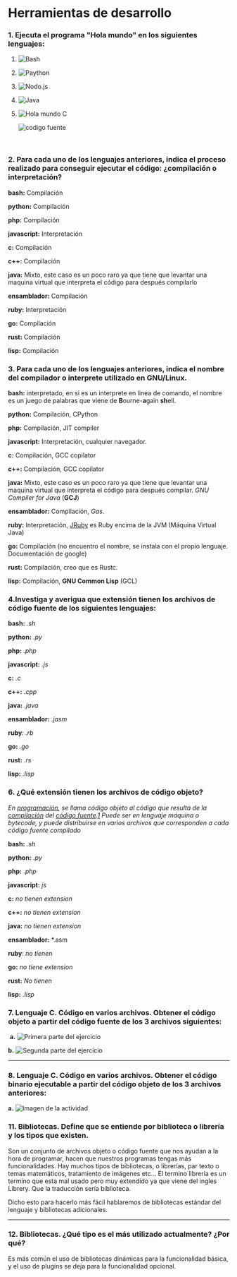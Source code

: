 # Herramientas de desarrollo

### 1. Ejecuta el programa "Hola mundo" en los siguientes lenguajes:

1. ![Bash](capturas/holamundo_bash.png)

2. ![Paython](capturas/holaMundi_Paython.png)

3. ![Nodo.js](capturas/holaMundo_Nodejs.png)

4. ![Java](capturas/hola_mundo_java.png)

5. ![Hola mundo C](capturas/codigo_holamundo_c.png)

   ![codigo fuente](capturas/hola_mundo_ejecucion.png)

​					

### 2. Para cada uno de los lenguajes anteriores, indica el proceso realizado  para conseguir ejecutar el código: ¿compilación o interpretación?

**bash:** Compilación

**python:** Compilación

**php:** Compilación

**javascript:** Interpretación

**c:** Compilación

**c++:** Compilación

**java:** Mixto, este caso es un poco raro ya que tiene que levantar una maquina virtual que interpreta el código para después compilarlo 

**ensamblador:** Compilación 

**ruby:** Interpretación

**go:** Compilación

**rust:** Compilación

**lisp:** Compilación

### 3. Para cada uno de los lenguajes anteriores, indica el nombre del compilador o interprete utilizado en GNU/Linux.

**bash:** interpretado, en si es un interprete en linea de comando, el nombre es un juego de palabras que viene de **B**ourne-**a**gain **sh**ell. 

**python:** Compilación, CPython 

**php:** Compilación, JIT compiler

**javascript:** Interpretación, cualquier navegador.

**c:** Compilación, GCC copilator

**c++:** Compilación, GCC copilator

**java:** Mixto, este caso es un poco raro ya que tiene que levantar una maquina virtual que interpreta el código para después compilar. *GNU Compiler for Java*  (**GCJ**)

**ensamblador:** Compilación,  *Gas*.

**ruby:** Interpretación, [JRuby](http://jruby.org) es Ruby encima de la JVM (Máquina Virtual Java)

**go:** Compilación (no encuentro el nombre, se instala con el propio lenguaje. Documentación de google)

**rust:** Compilación, creo que es Rustc.

**lisp:** Compilación, **GNU Common Lisp** (GCL)



### 4.Investiga y averigua que extensión tienen los archivos de código fuente de los siguientes lenguajes:

**bash:** *.sh*

**python:** *.py*

**php:** *.php*

**javascript:** *.js*

**c:** *.c*

**c++:** *.cpp*

**java:** *.java*

**ensamblador:** *.jasm*

**ruby**: *.rb*

**go:** *.go*

**rust:** *.rs*

**lisp:** *.lisp*

### 6. ¿Qué extensión tienen los archivos de código objeto?

*En [programación](https://es.wikipedia.org/wiki/Programación), se llama código objeto al código que resulta de la [compilación](https://es.wikipedia.org/wiki/Compilación) del [código fuente](https://es.wikipedia.org/wiki/Código_fuente).[1](https://es.wikipedia.org/wiki/Código_objeto#cite_note-1) Puede ser en lenguaje máquina o bytecode, y puede distribuirse en  varios archivos que corresponden a cada código fuente compilado*

 **bash:** *.sh*

**python:** *.py*

**php:** *.php*

**javascript:** *js*

**c:** *no tienen extension*

**c++:** *no tienen extension*

**java:** *no tienen extension*

**ensamblador:** *.asm 

**ruby**: *no tienen*

**go:** *no tiene extension*

**rust:** *No tienen*

**lisp:** *.lisp*

### 7. Lenguaje C. Código en varios archivos. Obtener el código objeto a partir del código fuente de los 3 archivos siguientes:

​	**a.** ![Primera parte del ejercicio](capturas/captura_ej7_1.png)

**b.** ![Segunda parte del ejercicio](capturas/captura_ej7_2.png)



------

### 8. Lenguaje C. Código en varios archivos. Obtener el código binario  ejecutable a partir del código objeto de los 3 archivos anteriores:

**a.** ![Imagen de la actividad](capturas/captura_ej8.png)



### 11. Bibliotecas. Define que se entiende por biblioteca o librería y los tipos que existen.

Son un conjunto de archivos objeto o código fuente que nos ayudan a la hora de programar, hacen que nuestros programas tengas más funcionalidades. Hay muchos tipos de bibliotecas, o librerías, par texto o temas matemáticos, tratamiento de imágenes etc... El termino librería es un termino que esta mal usado pero muy extendido ya que viene del ingles Librery. Que la traducción sería biblioteca.

Dicho esto para hacerlo más fácil hablaremos de bibliotecas estándar del lenguaje y bibliotecas adicionales.



------

### 12. Bibliotecas. ¿Qué tipo es el más utilizado actualmente? ¿Por qué?

Es más común el uso de bibliotecas dinámicas para la funcionalidad  básica, y el uso de plugins se deja para la funcionalidad opcional.

